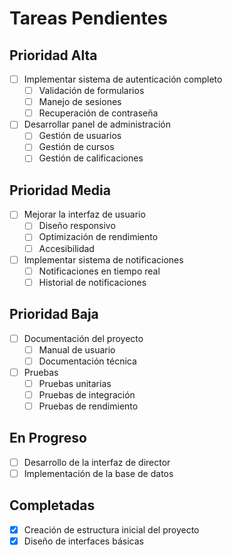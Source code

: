 # Tareas Pendientes

## Prioridad Alta
- [ ] Implementar sistema de autenticación completo
  - [ ] Validación de formularios
  - [ ] Manejo de sesiones
  - [ ] Recuperación de contraseña
- [ ] Desarrollar panel de administración
  - [ ] Gestión de usuarios
  - [ ] Gestión de cursos
  - [ ] Gestión de calificaciones

## Prioridad Media
- [ ] Mejorar la interfaz de usuario
  - [ ] Diseño responsivo
  - [ ] Optimización de rendimiento
  - [ ] Accesibilidad
- [ ] Implementar sistema de notificaciones
  - [ ] Notificaciones en tiempo real
  - [ ] Historial de notificaciones

## Prioridad Baja
- [ ] Documentación del proyecto
  - [ ] Manual de usuario
  - [ ] Documentación técnica
- [ ] Pruebas
  - [ ] Pruebas unitarias
  - [ ] Pruebas de integración
  - [ ] Pruebas de rendimiento

## En Progreso
- [ ] Desarrollo de la interfaz de director
- [ ] Implementación de la base de datos

## Completadas
- [x] Creación de estructura inicial del proyecto
- [x] Diseño de interfaces básicas
